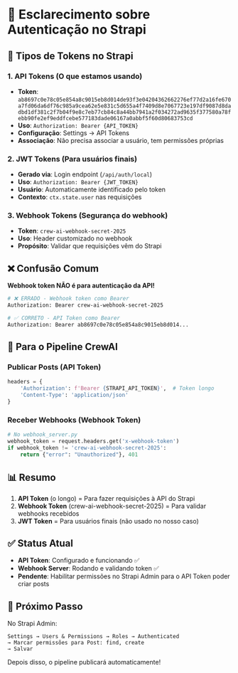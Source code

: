 # 📝 Esclarecimento sobre Autenticação no Strapi

## 🔑 Tipos de Tokens no Strapi

### 1. API Tokens (O que estamos usando)
- **Token**: `ab8697c0e78c05e854a8c9015eb8d014de93f3e04204362662276ef77d2a16fe670a7fd06da6df76c985a9cea62e5e831c5d655a4f7409d8e7067723e197df9087d8dadbd1df381c2f7b04f9e8c7eb77cb84c8a44bb7941a2f034272ad9635f377580a78febb90fe2ef9eddfcebe577183dade06167a0abbf5f60d80683753cd`
- **Uso**: `Authorization: Bearer {API_TOKEN}`
- **Configuração**: Settings → API Tokens
- **Associação**: Não precisa associar a usuário, tem permissões próprias

### 2. JWT Tokens (Para usuários finais)
- **Gerado via**: Login endpoint (`/api/auth/local`)
- **Uso**: `Authorization: Bearer {JWT_TOKEN}`
- **Usuário**: Automaticamente identificado pelo token
- **Contexto**: `ctx.state.user` nas requisições

### 3. Webhook Tokens (Segurança do webhook)
- **Token**: `crew-ai-webhook-secret-2025`
- **Uso**: Header customizado no webhook
- **Propósito**: Validar que requisições vêm do Strapi

## ❌ Confusão Comum

**Webhook token NÃO é para autenticação da API!**

```bash
# ❌ ERRADO - Webhook token como Bearer
Authorization: Bearer crew-ai-webhook-secret-2025

# ✅ CORRETO - API Token como Bearer
Authorization: Bearer ab8697c0e78c05e854a8c9015eb8d014...
```

## 🎯 Para o Pipeline CrewAI

### Publicar Posts (API Token)
```python
headers = {
    'Authorization': f'Bearer {STRAPI_API_TOKEN}',  # Token longo
    'Content-Type': 'application/json'
}
```

### Receber Webhooks (Webhook Token)
```python
# No webhook_server.py
webhook_token = request.headers.get('x-webhook-token')
if webhook_token != 'crew-ai-webhook-secret-2025':
    return {"error": "Unauthorized"}, 401
```

## 📊 Resumo

1. **API Token** (o longo) = Para fazer requisições à API do Strapi
2. **Webhook Token** (crew-ai-webhook-secret-2025) = Para validar webhooks recebidos
3. **JWT Token** = Para usuários finais (não usado no nosso caso)

## ✅ Status Atual

- **API Token**: Configurado e funcionando ✅
- **Webhook Server**: Rodando e validando token ✅
- **Pendente**: Habilitar permissões no Strapi Admin para o API Token poder criar posts

## 🔧 Próximo Passo

No Strapi Admin:
```
Settings → Users & Permissions → Roles → Authenticated
→ Marcar permissões para Post: find, create
→ Salvar
```

Depois disso, o pipeline publicará automaticamente!